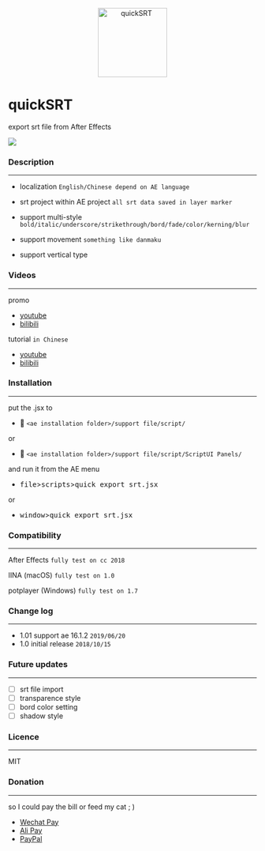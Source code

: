 <p align="center"><img width="140px" src="https://i.loli.net/2018/10/15/5bc416b67cb35.png" alt="quickSRT"/>

# quickSRT

export srt file from After Effects

![](https://ws3.sinaimg.cn/large/006tNbRwgy1fw95v03wo4g30o20iuhas.gif)

### Description
---
- localization `English/Chinese depend on AE language`

- srt project within AE project `all srt data saved in layer marker` 

- support multi-style `bold/italic/underscore/strikethrough/bord/fade/color/kerning/blur`

- support movement `something like danmaku` 
  
- support vertical  type

### Videos
---
promo
- [youtube](https://youtu.be/-XEwef8m04Q)
- [bilibili](https://www.bilibili.com/video/av33794666/)

tutorial `in Chinese`
- [youtube](https://youtu.be/RbYYj7sFaPA)
- [bilibili](https://www.bilibili.com/video/av33859289/)
  
### Installation
---
put the .jsx to

- :open_file_folder: `<ae installation folder>/support file/script/`

or

- :open_file_folder: `<ae installation folder>/support file/script/ScriptUI Panels/`
   
and run it from the AE menu 

- <kbd>file</kbd>><kbd>scripts</kbd>><kbd>quick export srt.jsx</kbd> 

or 

- <kbd>window</kbd>><kbd>quick export srt.jsx</kbd>

### Compatibility
---
After Effects `fully test on cc 2018`
  
IINA (macOS) `fully test on 1.0`
  
potplayer (Windows) `fully test on 1.7`
 
### Change log
---
- 1.01 support ae 16.1.2 `2019/06/20`
- 1.0  initial release `2018/10/15`

### Future updates
---
* [ ] srt file import
* [ ] transparence style
* [ ] bord color setting
* [ ] shadow style

### Licence
---
MIT

### Donation
---
so I could pay the bill or feed my cat ; )

- [Wechat Pay](https://ws4.sinaimg.cn/large/006tNbRwgy1fw8q4veq8hj30vn17ejsg.jpg)
- [Ali Pay](https://ws4.sinaimg.cn/large/006tNbRwgy1fw8qhuvnnej30u019iwjc.jpg)
- [PayPal](https://paypal.me/msongz)
